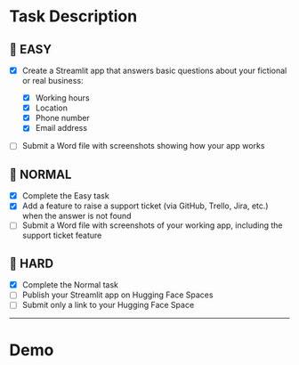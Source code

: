 # Task Description

## 🔹 EASY

* [x] Create a Streamlit app that answers basic questions about your fictional or real business:

  * [x] Working hours
  * [x] Location
  * [x] Phone number
  * [x] Email address
* [ ] Submit a Word file with screenshots showing how your app works

## 🔸 NORMAL

* [x] Complete the Easy task
* [x] Add a feature to raise a support ticket (via GitHub, Trello, Jira, etc.) when the answer is not found
* [ ] Submit a Word file with screenshots of your working app, including the support ticket feature

## 🔺 HARD

* [x] Complete the Normal task
* [ ] Publish your Streamlit app on Hugging Face Spaces
* [ ] Submit only a link to your Hugging Face Space

---

# Demo